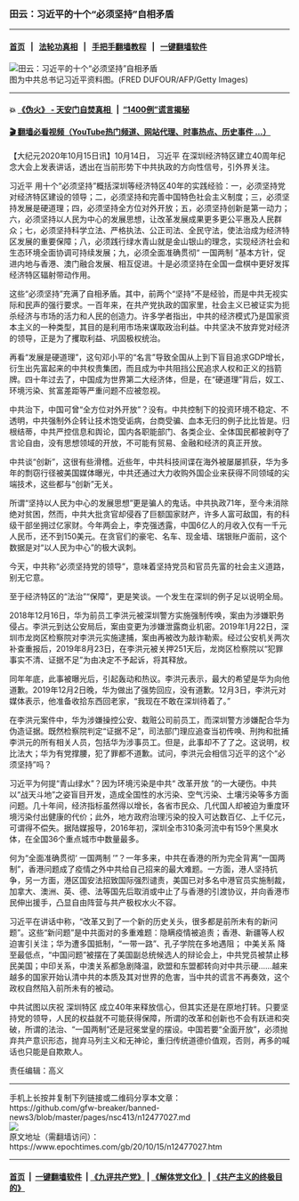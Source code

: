 ### 田云：习近平的十个“必须坚持”自相矛盾
------------------------

#### [首页](https://github.com/gfw-breaker/banned-news3/blob/master/README.md) &nbsp;&nbsp;|&nbsp;&nbsp; [法轮功真相](https://github.com/begood0513/basic/blob/master/README.md)  &nbsp;&nbsp;|&nbsp;&nbsp; [手把手翻墙教程](https://github.com/gfw-breaker/guides/wiki)  &nbsp;&nbsp;|&nbsp;&nbsp; [一键翻墙软件](https://github.com/gfw-breaker/nogfw/blob/master/README.md)  



<div><img alt="田云：习近平的十个“必须坚持”自相矛盾" class="attachment-djy_600_400 size-djy_600_400 wp-post-image" src="https://i.epochtimes.com/assets/uploads/2020/10/6ba1fa4749047afa0d3edbbe49f527ce.png"/>
<div class="caption">
 图为中共总书记习近平资料图。(FRED DUFOUR/AFP/Getty Images)
</div></div><hr/>

#### 💥 [《伪火》 - 天安门自焚真相 ](http://158.247.195.190:10000/videos/blog/weihuo.html)&nbsp; |&nbsp; [“1400例”谎言揭秘  ](http://158.247.195.190:10000/videos/blog/jiexi1400.html)

#### [ 🎬  翻墙必看视频（YouTube热门频道、网站代理、时事热点、历史事件 ...）](https://github.com/gfw-breaker/links/blob/master/banned.md)

<div><p>
 【大纪元2020年10月15日讯】10月14日，
 <ok href="https://www.epochtimes.com/gb/tag/%E4%B9%A0%E8%BF%91%E5%B9%B3.html">
  习近平
 </ok>
 在深圳经济特区建立40周年纪念大会上发表讲话，透出在当前形势下中共执政的方向性信号，引外界关注。
</p>
<p>
 <ok href="https://www.epochtimes.com/gb/tag/%E4%B9%A0%E8%BF%91%E5%B9%B3.html">
  习近平
 </ok>
 用十个“必须坚持”概括深圳等经济特区40年的实践经验：一，必须坚持党对经济特区建设的领导；二，必须坚持和完善中国特色社会主义制度；三，必须坚持发展是硬道理；四，必须坚持全方位对外开放；五，必须坚持创新是第一动力；六，必须坚持以人民为中心的发展思想，让改革发展成果更多更公平惠及人民群众；七，必须坚持科学立法、严格执法、公正司法、全民守法，使法治成为经济特区发展的重要保障；八，必须践行绿水青山就是金山银山的理念，实现经济社会和生态环境全面协调可持续发展；九，必须全面准确贯彻“
 <ok href="https://www.epochtimes.com/gb/tag/%E4%B8%80%E5%9B%BD%E4%B8%A4%E5%88%B6.html">
  一国两制
 </ok>
 ”基本方针，促进内地与香港、澳门融合发展、相互促进。十是必须坚持在全国一盘棋中更好发挥经济特区辐射带动作用。
</p>
<p>
 这些“必须坚持”充满了自相矛盾。其中，前两个“坚持”不是经验，而是中共无视实际和民声的强行要求。一百年来，在共产党执政的国家里，社会主义已被证实为扼杀经济与市场的活力和人民的创造力。许多学者指出，中共的经济模式乃是国家资本主义的一种类型，其目的是利用市场来谋取政治利益。中共坚决不放弃党对经济的领导，正是为了攫取利益、巩固极权统治。
</p>
<p>
 再看“发展是硬道理”，这句邓小平的“名言”导致全国从上到下盲目追求GDP增长，衍生出先富起来的中共权贵集团，而且成为中共阻挡公民追求人权和正义的挡箭牌。四十年过去了，中国成为世界第二大经济体，但是，在“硬道理”背后，奴工、环境污染、贫富差距等严重问题不应被忽视。
</p>
<p>
 中共治下，中国可曾“全方位对外开放”？没有。中共控制下的投资环境不稳定、不透明，中共强制外企转让技术饱受诟病，台商受骗、血本无归的例子比比皆是。归根结蒂，中共严控信息和舆论，国内各职能部门、各类企业、全体国民都被剥夺了言论自由，没有思想领域的开放，不可能有贸易、金融和经济的真正开放。
</p>
<p>
 中共谈“创新”，这很有些滑稽。近些年，中共科技间谍在海外被屡屡抓获，华为多年的剽窃行径被美国媒体曝光，中共还通过大力收购外国企业来获得不同领域的尖端技术，这些都与“创新”无关。
</p>
<p>
 所谓“坚持以人民为中心的发展思想”更是骗人的鬼话。中共执政71年，至今未消除绝对贫困，然而，中共大批贪官却侵吞了巨额国家财产，许多人富可敌国，有的科级干部坐拥过亿家财。今年两会上，李克强透露，中国6亿人的月收入仅有一千元人民币，还不到150美元。在贪官们的豪宅、名车、现金墙、瑞银账户面前，这个数据是对“以人民为中心”的极大讽刺。
</p>
<p>
 今天，中共称“必须坚持党的领导”，意味着坚持党员和官员先富的社会主义道路，别无它意。
</p>
<p>
 至于经济特区的“法治”“保障”，更是笑谈。一个发生在深圳的例子足以说明全局。
</p>
<p>
 2018年12月16日，华为前员工李洪元被深圳警方实施强制传唤，案由为涉嫌职务侵占。李洪元到达公安局后，案由变更为涉嫌泄露商业机密。2019年1月22日，深圳市龙岗区检察院对李洪元实施逮捕，案由再被改为敲诈勒索。经过公安机关两次补查重报后，2019年8月23日，在李洪元被关押251天后，龙岗区检察院以“犯罪事实不清、证据不足”为由决定不予起诉，将其释放。
</p>
<p>
 同年年底，此事被曝光后，引起轰动和热议。李洪元表示，最大的希望是华为向他道歉。2019年12月2日晚，华为做出了强势回应，没有道歉。12月3日，李洪元对媒体表示，他准备收拾东西回老家，“我现在不敢在深圳待着了。”
</p>
<p>
 在李洪元案件中，华为涉嫌操控公安、栽赃公司前员工，而深圳警方涉嫌配合华为伪造证据。既然检察院判定“证据不足”，司法部门理应追查当初传唤、刑拘和批捕李洪元的所有相关人员，包括华为涉事员工。但是，此事却不了了之。这说明，权比法大；华为有党撑腰，犯了罪都不道歉。试问，李洪元会相信习近平的这个“必须坚持”吗？
</p>
<p>
 习近平为何提“青山绿水”？因为环境污染是中共“
 <ok href="https://www.epochtimes.com/gb/tag/%E6%94%B9%E9%9D%A9%E5%BC%80%E6%94%BE.html">
  改革开放
 </ok>
 ”的一大硬伤。中共以“战天斗地”之姿盲目开发，造成全国性的水污染、空气污染、土壤污染等多方面问题。几十年间，经济指标虽然得以增长，各省市民众、几代国人却被迫为重度环境污染付出健康的代价；此外，地方政府治理污染的投入可达数百亿、上千亿元，可谓得不偿失。据陆媒报导，2016年初，深圳全市310条河流中有159个黑臭水体，在全国36个重点城市中数量最多。
</p>
<p>
 何为“全面准确贯彻‘
 <ok href="https://www.epochtimes.com/gb/tag/%E4%B8%80%E5%9B%BD%E4%B8%A4%E5%88%B6.html">
  一国两制
 </ok>
 ’”？一年多来，中共在香港的所为完全背离“一国两制”，香港问题成了疫情之外中共给自己招来的最大难题。一方面，港人坚持抗争，另一方面，港区国安法招致国际强烈谴责，美国已对多名中港官员实施制裁，加拿大、澳洲、英、德、法等国先后取消或中止了与香港的引渡协议，并向香港市民伸出援手，凸显自由阵营与共产极权水火不容。
</p>
<p>
 习近平在讲话中称，“改革又到了一个新的历史关头，很多都是前所未有的新问题”。这些“新问题”是中共面对的多重难题：隐瞒疫情被追责；香港、新疆等人权迫害引关注；华为遭多国抵制，“一带一路”、孔子学院在多地遇阻；
 <ok href="https://www.epochtimes.com/gb/tag/%E4%B8%AD%E7%BE%8E%E5%85%B3%E7%B3%BB.html">
  中美关系
 </ok>
 降至最低点，“中国问题”被摆在了美国副总统候选人的辩论会上，中共党员被禁止移民美国；中印关系，中澳关系都急剧降温，欧盟和东盟都转向对中共示硬……越来越多的国家开始认清中共的本质及其对世界的危害，当中共的谎言不再奏效，这个政权自然陷入前所未有的被动。
</p>
<p>
 中共试图以庆祝
 <ok href="https://www.epochtimes.com/gb/tag/%E6%B7%B1%E5%9C%B3%E7%89%B9%E5%8C%BA.html">
  深圳特区
 </ok>
 成立40年来释放信心，但其实还是在原地打转。只要坚持党的领导，人民的权益就不可能获得保障，所谓的改革和创新也不会有跃进和突破，所谓的法治、“一国两制”还是冠冕堂皇的摆设。中国若要“全面开放”，必须抛弃共产意识形态，抛弃马列主义和无神论，重归传统道德价值观，否则，再多的喊话也只能是自欺欺人。
</p>
<p>
 责任编辑：高义
</p>
</div>
<hr/>
手机上长按并复制下列链接或二维码分享本文章：<br/>
https://github.com/gfw-breaker/banned-news3/blob/master/pages/nsc413/n12477027.md <br/>
<a href='https://github.com/gfw-breaker/banned-news3/blob/master/pages/nsc413/n12477027.md'><img src='https://github.com/gfw-breaker/banned-news3/blob/master/pages/nsc413/n12477027.md.png'/></a> <br/>
原文地址（需翻墙访问）：https://www.epochtimes.com/gb/20/10/15/n12477027.htm


------------------------
#### [首页](https://github.com/gfw-breaker/banned-news3/blob/master/README.md) &nbsp;|&nbsp; [一键翻墙软件](https://github.com/gfw-breaker/nogfw/blob/master/README.md) &nbsp;| [《九评共产党》](https://github.com/gfw-breaker/9ping.md/blob/master/README.md#九评之一评共产党是什么) | [《解体党文化》](https://github.com/gfw-breaker/jtdwh.md/blob/master/README.md) | [《共产主义的终极目的》](https://github.com/gfw-breaker/gczydzjmd.md/blob/master/README.md)


<img src='http://gfw-breaker.win/banned-news3/pages/nsc413/n12477027.md' width='0px' height='0px'/>